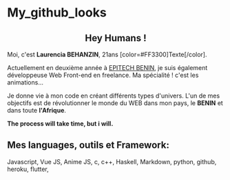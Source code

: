 # My_github_looks

<div align="center"><h2>Hey Humans !</h2></div>


Moi, c'est **Laurencia BEHANZIN**, 21ans [color=#FF3300]Texte[/color].

Actuellement en deuxième année à [EPITECH BENIN](https://www.epitech.bj), je suis également développeuse Web Front-end en freelance. Ma spécialité ! c'est les animations...

Je donne vie à mon code en créant différents types d'univers.
L'un de mes objectifs est de révolutionner le monde du WEB dans mon pays, le **BENIN** et dans toute **l'Afrique**.

**The process will take time, but i will.**

## Mes languages, outils et Framework:

Javascript, Vue JS, Anime JS, c, c++, Haskell, Markdown, python, github, heroku, flutter,